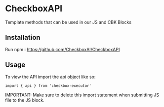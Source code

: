 # CheckboxAPI
Template methods that can be used in our JS and CBK Blocks

## Installation 

Run npm i https://github.com/CheckboxAI/CheckboxAPI

## Usage 
To view the API import the api object like so: 

```
import { api } from 'checkbox-executor' 

```
IMPORTANT: Make sure to delete this import statement when submitting JS file to the JS block. 
